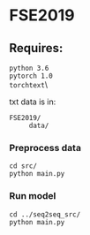 # FSE2019

## Requires:

`python 3.6` \
`pytorch 1.0` \
`torchtext`\



txt data is in:
```
FSE2019/
     data/
```

### Preprocess data 
```
cd src/ 
python main.py 
```

### Run model

```
cd ../seq2seq_src/
python main.py

```